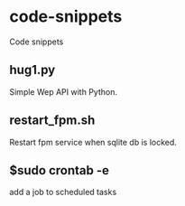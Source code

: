 # code-snippets
Code snippets
## hug1.py
Simple Wep API with Python.
## restart_fpm.sh
Restart fpm service when sqlite db is locked.
## $sudo crontab -e
add a job to scheduled tasks
